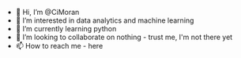 - 👋 Hi, I’m @CiMoran
- 👀 I’m interested in data analytics and machine learning
- 🌱 I’m currently learning python
- 💞️ I’m looking to collaborate on nothing - trust me, I'm not there yet
- 📫 How to reach me - here

<!---
CiMoran/CiMoran is a ✨ special ✨ repository because its `README.md` (this file) appears on your GitHub profile.
You can click the Preview link to take a look at your changes.
--->
